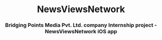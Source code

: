 <h1 align="center">
NewsViewsNetwork
</h1>

<h3 align="center">
Bridging Points Media Pvt. Ltd. company Internship project - NewsViewsNetwork iOS app
</h3>
